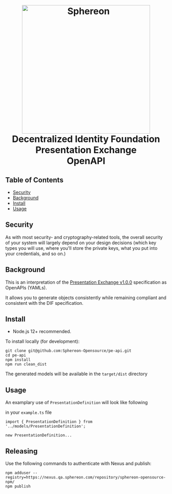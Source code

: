<h1 align="center">
  <br>
  <a href="https://www.sphereon.com"><img src="https://sphereon.com/content/themes/sphereon/assets/img/logo.svg" alt="Sphereon" width="400"></a>
  <br> Decentralized Identity Foundation 
  <br> Presentation Exchange 
  <br> OpenAPI
  <br>
</h1>

## Table of Contents

- [Security](#security)
- [Background](#background)
- [Install](#install)
- [Usage](#usage)

## Security

As with most security- and cryptography-related tools, the overall security of your system will largely depend on your design decisions (which key types you will use, where you'll store the private keys, what you put into your credentials, and so on.)

## Background

This is an interpretation of the
[Presentation Exchange v1.0.0](https://identity.foundation/presentation-exchange/#submission-requirements)
specification as OpenAPIs (YAMLs). 

It allows you to generate objects consistently while remaining compliant and consistent with the DIF specification.

## Install

- Node.js 12+ recommended.

To install locally (for development):

```
git clone git@github.com:Sphereon-Opensource/pe-api.git
cd pe-api
npm install
npm run clean_dist
```

The generated models will be available in the `target/dist` directory

## Usage

An examplary use of `PresentationDefinition` will look like following

in your `example.ts` file 
```
import { PresentationDefinition } from '../models/PresentationDefinition';

new PresentationDefinition...

```

## Releasing
Use the following commands to authenticate with Nexus and publish:
```
npm adduser --registry=https://nexus.qa.sphereon.com/repository/sphereon-opensource-npm/
npm publish
```
